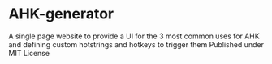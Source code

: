 # AHK-generator
A single page website to provide a UI for the 3 most common uses for AHK and defining custom hotstrings and hotkeys to trigger them
Published under MIT License
